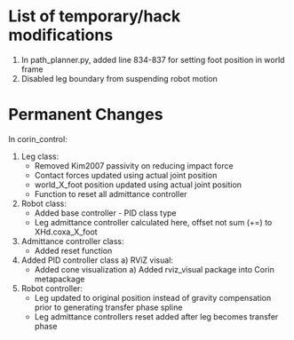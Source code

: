 # List of temporary/hack modifications

1) In path_planner.py, added line 834-837 for setting foot position in world frame
2) Disabled leg boundary from suspending robot motion

# Permanent Changes
In corin_control:
1) Leg class:
	- Removed Kim2007 passivity on reducing impact force
	- Contact forces updated using actual joint position
	- world_X_foot position updated using actual joint position
	- Function to reset all admittance controller
2) Robot class:
	- Added base controller - PID class type
	- Leg admittance controller calculated here, offset not sum (+=) to XHd.coxa_X_foot
3) Admittance controller class:
	- Added reset function
2) Added PID controller class
a) RViZ visual:
	- Added cone visualization
a) Added rviz_visual package into Corin metapackage
3) Robot controller:
	- Leg updated to original position instead of gravity compensation prior to generating transfer phase spline
	- Leg admittance controllers reset added after leg becomes transfer phase
